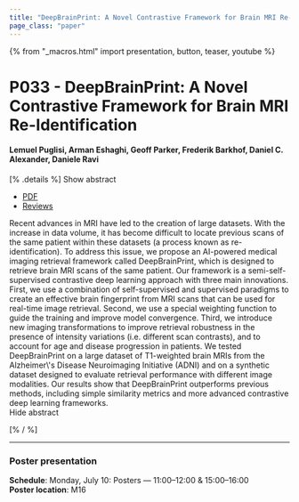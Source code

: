 ```yaml
---
title: "DeepBrainPrint: A Novel Contrastive Framework for Brain MRI Re-Identification"
page_class: "paper"
---
```


{% from "_macros.html" import presentation, button, teaser, youtube %}

# P033 - DeepBrainPrint: A Novel Contrastive Framework for Brain MRI Re-Identification

#### Lemuel Puglisi, Arman Eshaghi, Geoff Parker, Frederik Barkhof, Daniel C. Alexander, Daniele Ravi


[% .details %]
<a class="toggle_visibility" data-selector=".abstract" data-level="3">Show abstract</a>
- <a href="https://openreview.net/pdf?id=i5khDI1te1M">PDF</a>
- <a href="https://openreview.net/forum?id=i5khDI1te1M">Reviews</a>

<p>
    <span class="abstract">
        Recent advances in MRI have led to the creation of large datasets. With the increase in data volume, it has become difficult to locate previous scans of the same patient within these datasets (a process known as re-identification). To address this issue, we propose an AI-powered medical imaging retrieval framework called DeepBrainPrint, which is designed to retrieve brain MRI scans of the same patient. Our framework is a semi-self-supervised contrastive deep learning approach with three main innovations. First, we use a combination of self-supervised and supervised paradigms to create an effective brain fingerprint from MRI scans that can be used for real-time image retrieval. Second, we use a special weighting function to guide the training and improve model convergence. Third, we introduce new imaging transformations to improve retrieval robustness in the presence of intensity variations (i.e. different scan contrasts), and to account for age and disease progression in patients. We tested DeepBrainPrint on a large dataset of T1-weighted brain MRIs from the Alzheimer\'s Disease Neuroimaging Initiative (ADNI) and on a synthetic dataset designed to evaluate retrieval performance with different image modalities. Our results show that DeepBrainPrint outperforms previous methods, including simple similarity metrics and more advanced contrastive deep learning frameworks.
        <br>
        <span class="actions"><a class="toggle_visibility" data-level="2">Hide abstract</a></span>
    </span>
</p>
[% / %]

---


### Poster presentation

**Schedule**: Monday, July 10: Posters — 11:00–12:00 & 15:00–16:00<br>
**Poster location**: M16

